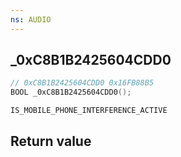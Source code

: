 ```yaml
---
ns: AUDIO
---
```

## _0xC8B1B2425604CDD0

```c
// 0xC8B1B2425604CDD0 0x16FB88B5
BOOL _0xC8B1B2425604CDD0();
```

```
IS_MOBILE_PHONE_INTERFERENCE_ACTIVE
```

## Return value
